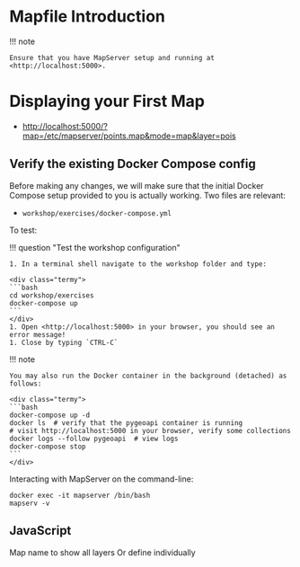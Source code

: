 # Mapfile Introduction

!!! note

    Ensure that you have MapServer setup and running at <http://localhost:5000>.

# Displaying your First Map

- <http://localhost:5000/?map=/etc/mapserver/points.map&mode=map&layer=pois>

## Verify the existing Docker Compose config

Before making any changes, we will make sure that the initial Docker Compose
setup provided to you is actually working. Two files are relevant:

* `workshop/exercises/docker-compose.yml`

To test:

!!! question "Test the workshop configuration"

    1. In a terminal shell navigate to the workshop folder and type:

    <div class="termy">
    ```bash
    cd workshop/exercises
    docker-compose up
    ```
    </div>
    1. Open <http://localhost:5000> in your browser, you should see an error message!
    1. Close by typing `CTRL-C`

!!! note

    You may also run the Docker container in the background (detached) as follows:

    <div class="termy">
    ```bash
    docker-compose up -d
    docker ls  # verify that the pygeoapi container is running
    # visit http://localhost:5000 in your browser, verify some collections
    docker logs --follow pygeoapi  # view logs
    docker-compose stop
    ```
    </div>


Interacting with MapServer on the command-line:

```
docker exec -it mapserver /bin/bash
mapserv -v
```

## JavaScript

Map name to show all layers
Or define individually
